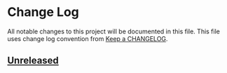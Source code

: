 # Change Log
All notable changes to this project will be documented in this file.
This file uses change log convention from [Keep a CHANGELOG](http://keepachangelog.com).

## [Unreleased][unreleased]


[unreleased]: https://github.com/hadenlabs/anisble-role-php/compare/0.0.2...HEAD
[0.0.2]: https://github.com/hadenlabs/anisble-role-php/compare/0.0.1...0.0.2
[0.0.1]: https://github.com/hadenlabs/anisble-role-php/compare/0.0.0...0.0.1

[CHANGELOG.md]: CHANGELOG.md
[CONTRIBUTING.md]: CONTRIBUTING.md
[LICENCE]: LICENCE
[README.md]: README.md
